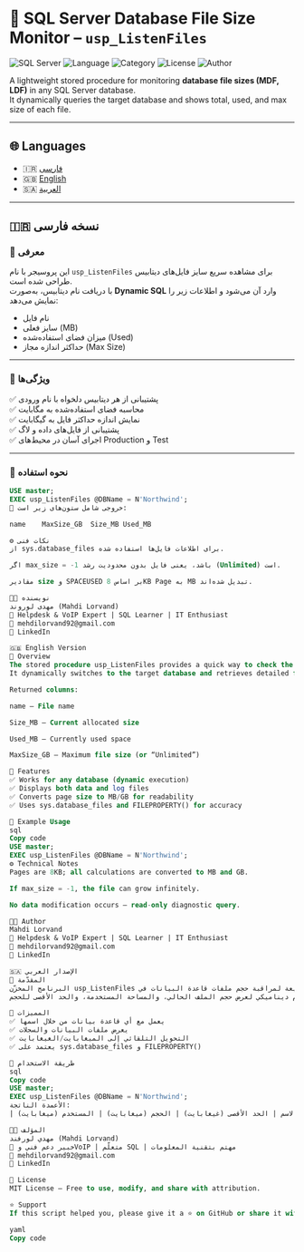 # 🧩 SQL Server Database File Size Monitor – `usp_ListenFiles`

![SQL Server](https://img.shields.io/badge/SQL%20Server-Database%20Files-blue?logo=microsoftsqlserver)
![Language](https://img.shields.io/badge/Language-TSQL-purple)
![Category](https://img.shields.io/badge/Category-Monitoring-yellow)
![License](https://img.shields.io/badge/License-MIT-green)
![Author](https://img.shields.io/badge/Author-Mahdi%20Lorvand-orange)

A lightweight stored procedure for monitoring **database file sizes (MDF, LDF)** in any SQL Server database.  
It dynamically queries the target database and shows total, used, and max size of each file.

---

## 🌐 Languages
- 🇮🇷 [فارسی](#-نسخه-فارسی)
- 🇬🇧 [English](#-english-version)
- 🇸🇦 [العربية](#-الإصدار-العربي)

---

## 🇮🇷 نسخه فارسی

### 🧠 معرفی  
این پروسیجر با نام `usp_ListenFiles` برای مشاهده سریع سایز فایل‌های دیتابیس طراحی شده است.  
با دریافت نام دیتابیس، به‌صورت **Dynamic SQL** وارد آن می‌شود و اطلاعات زیر را نمایش می‌دهد:

- نام فایل  
- سایز فعلی (MB)  
- میزان فضای استفاده‌شده (Used)  
- حداکثر اندازه مجاز (Max Size)  

---

### 🚀 ویژگی‌ها  
✅ پشتیبانی از هر دیتابیس دلخواه با نام ورودی  
✅ محاسبه فضای استفاده‌شده به مگابایت  
✅ نمایش اندازه حداکثر فایل به گیگابایت  
✅ پشتیبانی از فایل‌های داده و لاگ  
✅ اجرای آسان در محیط‌های Production و Test  

---

### 🧾 نحوه استفاده  
```sql
USE master;
EXEC usp_ListenFiles @DBName = N'Northwind';
📌 خروجی شامل ستون‌های زیر است:

name	MaxSize_GB	Size_MB	Used_MB

⚙️ نکات فنی
از sys.database_files برای اطلاعات فایل‌ها استفاده شده.

اگر max_size = -1 باشد، یعنی فایل بدون محدودیت رشد (Unlimited) است.

مقادیر size و SPACEUSED بر اساس 8KB Page به MB تبدیل شده‌اند.

🧑‍💻 نویسنده
مهدی لوروند (Mahdi Lorvand)
💼 Helpdesk & VoIP Expert | SQL Learner | IT Enthusiast
📧 mehdilorvand92@gmail.com
🔗 LinkedIn

🇬🇧 English Version
🧠 Overview
The stored procedure usp_ListenFiles provides a quick way to check the file sizes of any database.
It dynamically switches to the target database and retrieves detailed file metrics.

Returned columns:

name – File name

Size_MB – Current allocated size

Used_MB – Currently used space

MaxSize_GB – Maximum file size (or “Unlimited”)

🚀 Features
✅ Works for any database (dynamic execution)
✅ Displays both data and log files
✅ Converts page size to MB/GB for readability
✅ Uses sys.database_files and FILEPROPERTY() for accuracy

🧾 Example Usage
sql
Copy code
USE master;
EXEC usp_ListenFiles @DBName = N'Northwind';
⚙️ Technical Notes
Pages are 8KB; all calculations are converted to MB and GB.

If max_size = -1, the file can grow infinitely.

No data modification occurs — read-only diagnostic query.

🧑‍💻 Author
Mahdi Lorvand
💼 Helpdesk & VoIP Expert | SQL Learner | IT Enthusiast
📧 mehdilorvand92@gmail.com
🔗 LinkedIn

🇸🇦 الإصدار العربي
🧠 المقدّمة
البرنامج المخزّن usp_ListenFiles يقدّم طريقة سريعة لمراقبة حجم ملفات قاعدة البيانات في SQL Server.
يستخدم استعلام ديناميكي لعرض حجم الملف الحالي، والمساحة المستخدمة، والحد الأقصى للحجم.

🚀 المميزات
✅ يعمل مع أي قاعدة بيانات من خلال اسمها
✅ يعرض ملفات البيانات والسجلات
✅ التحويل التلقائي إلى الميغابايت/الغيغابايت
✅ يعتمد على sys.database_files و FILEPROPERTY()

🧾 طريقة الاستخدام
sql
Copy code
USE master;
EXEC usp_ListenFiles @DBName = N'Northwind';
الأعمدة الناتجة:
| الاسم | الحد الأقصى (غيغابايت) | الحجم (ميغابايت) | المستخدم (ميغابايت) |

🧑‍💻 المؤلف
مهدي لورفند (Mahdi Lorvand)
💼 خبير دعم فني وVoIP | متعلّم SQL | مهتم بتقنية المعلومات
📧 mehdilorvand92@gmail.com
🔗 LinkedIn

🪪 License
MIT License — Free to use, modify, and share with attribution.

⭐️ Support
If this script helped you, please give it a ⭐️ on GitHub or share it with your DBA friends!

yaml
Copy code
